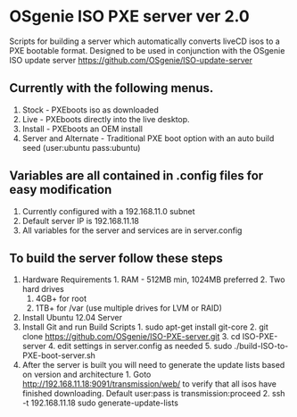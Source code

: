 OSgenie ISO PXE server ver 2.0
======================

Scripts for building a server which automatically converts liveCD isos to a PXE bootable format.
Designed to be used in conjunction with the OSgenie ISO update server
https://github.com/OSgenie/ISO-update-server

## Currently with the following menus.
  1. Stock - PXEboots iso as downloaded
  2. Live - PXEboots directly into the live desktop.
  3. Install - PXEboots an OEM install
  4. Server and Alternate - Traditional PXE boot option with an auto build seed (user:ubuntu pass:ubuntu)

## Variables are all contained in .config files for easy modification
  1. Currently configured with a 192.168.11.0 subnet
  2. Default server IP is 192.168.11.18
  3. All variables for the server and services are in server.config

## To build the server follow these steps
  1. Hardware Requirements
    1. RAM - 512MB min, 1024MB preferred
    2. Two hard drives
      1. 4GB+ for root
      2. 1TB+ for /var (use multiple drives for LVM or RAID)
  2. Install Ubuntu 12.04 Server
  3. Install Git and run Build Scripts
    1. sudo apt-get install git-core
    2. git clone https://github.com/OSgenie/ISO-PXE-server.git
    3. cd ISO-PXE-server
    4. edit settings in server.config as needed
    5. sudo ./build-ISO-to-PXE-boot-server.sh
  4. After the server is built you will need to generate the update lists based on version and architecture
    1. Goto http://192.168.11.18:9091/transmission/web/ to verify that all isos have finished downloading. Default user:pass is transmission:proceed
    2. ssh -t 192.168.11.18 sudo generate-update-lists
